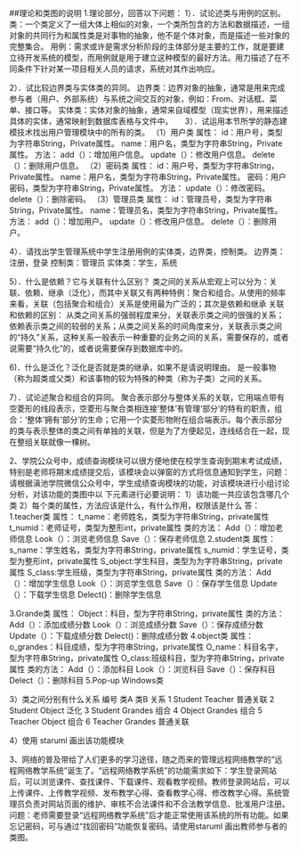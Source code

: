 ##理论和类图的说明
1.理论部分，回答以下问题：
1）．试论述类与用例的区别。
类：一个类定义了一组大体上相似的对象，一个类所包含的方法和数据描述，一组对象的共同行为和属性类是对事物的抽象，他不是个体对象，而是描述一些对象的完整集合。
用例：需求或许是需求分析阶段的主体部分是主要的工作，就是要建立待开发系统的模型，而用例就是用于建立这种模型的最好方法。用力描述了在不同条件下针对某一项目相关人员的请求，系统对其作出响应。

2）．试比较边界类与实体类的异同。
边界类：边界对象的抽象，通常是用来完成参与者（用户、外部系统）与系统之间交互的对象，例如：From、对话框、菜单、接口等。
实体类：实体对象的抽象，通常来自域模型（现实世界），用来描述具体的实体，通常映射到数据库表格与文件中。
　
3）．试运用本节所学的静态建模技术找出用户管理模块中的所有的类。
（1）用户类
属性：
id：用户号，类型为字符串String，Private属性。
name：用户名，类型为字符串String，Private属性。
方法：
add（）：增加用户信息。
update（）：修改用户信息。
delete（）：删除用户信息。
（2）密码类
属性：
id：用户号，类型为字符串String，Private属性。
name：用户名，类型为字符串String，Private属性。
密码：用户密码，类型为字符串String，Private属性。
方法：
update（）：修改密码。
delete（）：删除密码。
（3）管理员类
属性：
id：管理员号，类型为字符串String，Private属性。
name：管理员名，类型为字符串String，Private属性。
方法：
add（）：增加用户。
update（）：修改用户信息。
delete（）：删除用户。

4）．请找出学生管理系统中学生注册用例的实体类，边界类，控制类。
边界类：注册，登录
控制类：管理员
实体类：学生，系统

5）．什么是依赖？它与关联有什么区别？
类之间的关系从宏观上可以分为：关联、依赖、继承（泛化），而其中关联又有两种特例：聚合和组合。从使用的频率来看，关联（包括聚合和组合）关系是使用最为广泛的；其次是依赖和继承
关联和依赖的区别： 从类之间关系的强弱程度来分，关联表示类之间的很强的关系；依赖表示类之间的较弱的关系；从类之间关系的时间角度来分，关联表示类之间的“持久”关系，这种关系一般表示一种重要的业务之间的关系，需要保存的，或者说需要“持久化”的，或者说需要保存到数据库中的。

6)．什么是泛化？泛化是否就是类的继承，如果不是请说明理由。
是一般事物（称为超类或父类）和该事物的较为特殊的种类（称为子类）之间的关系。

7）．试论述聚合和组合的异同。
聚合表示部分与整体关系的关联，它用端点带有空菱形的线段表示，空菱形与聚合类相连接‘整体’有管理‘部分’的特有的职责，组合：‘整体’拥有‘部分’的生命；它用一个实菱形物附在组合端表示。每个表示部分的类与表示整体的类之间有单独的关联，但是为了方便起见，连线结合在一起，现在整组关联就像一棵树。

2、学院公众号中，成绩查询模块可以很方便地使在校学生查询到期末考试成绩，特别是老师将期末成绩提交后，该模块会以弹窗的方式将信息通知到学生，问题：请根据滇池学院微信公众号中，学生成绩查询模块的功能，对该模块进行小组讨论分析，对该功能的类图中以
下元素进行必要说明：
1）该功能一共应该包含哪几个类
2）每个类的属性，方法应该是什么，有什么作用，权限该是什么
答：1.teacher类
      属性：
t_name：老师姓名，类型为字符串String，private属性
            t_numid：老师证号，类型为整形int，private属性
      类的方法： 
            Add（）：增加老师信息
            Look（）：浏览老师信息
            Save（）：保存老师信息
2.student类
       属性：
s_name：学生姓名，类型为字符串String，private属性
            s_numid：学生证号，类型为整形int，private属性
            S_object:学生科目，类型为为字符串String，private属性
            S_class:学生班级，类型为字符串String，private属性
       类的方法： 
            Add（）：增加学生信息
            Look（）：浏览学生信息
            Save（）：保存学生信息
            Update（）：下载学生信息
            Delect()：删除学生信息

3.Grande类
  属性：
      Object：科目，型为字符串String，private属性
类的方法：
           Add（）：添加成绩分数
            Look（）：浏览成绩分数
            Save（）：保存成绩分数
            Update（）：下载成绩分数
            Delect()：删除成绩分数
4.object类
   属性：o_grandes：科目成绩，型为字符串String，private属性
         O_name：科目名字，型为字符串String，private属性
         O_class:班级科目，型为字符串String，private属性
  类的方法：
           Add（）：添加科目
            Look（）：浏览科目
            Save（）：保存科目
            Delect（）：删除科目
    5.Pop-up Windows类

3）类之间分别有什么关系
编号	类A	类B	关系
1	Student	Teacher	普通关联
2	Student	Object	泛化
3	Student	Grandes	组合
4	Object	Grandes	组合
5	Teacher	Object	组合
6	Teacher	Grandes	普通关联

4）使用 staruml 画出该功能模块

3、网络的普及带给了人们更多的学习途径，随之而来的管理远程网络教学的“远程网络教学系统”诞生了。“远程网络教学系统”的功能需求如下：学生登录网站后，可以浏览课件、查找课件、下载课件、观看教学视频。教师登录网站后，可以上传课件、上传教学视频、发布教学心得、查看教学心得、修改教学心得。系统管理员负责对网站页面的维护、审核不合法课件和不合法教学信息、批准用户注册。
问题：老师需要登录“远程网络教学系统”后才能正常使用该系统的所有功能。如果忘记密码，可与通过“找回密码”功能恢复密码。请使用staruml 画出教师参与者的类图。

